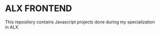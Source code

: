 # ALX FRONTEND     
This repository contains Javascript projects done during my specialization in ALX.
